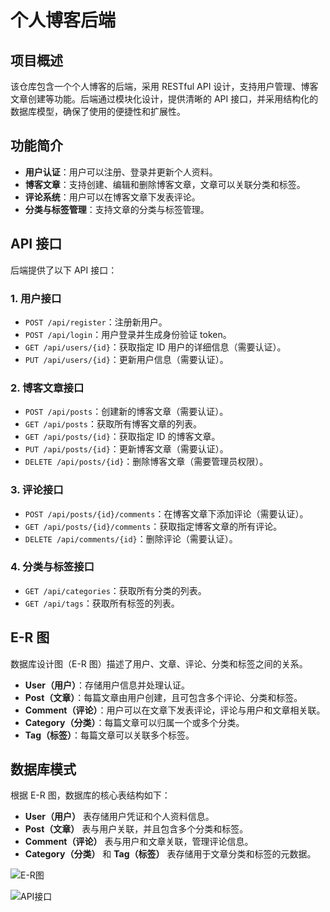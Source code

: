 # 个人博客后端

## 项目概述

该仓库包含一个个人博客的后端，采用 RESTful API 设计，支持用户管理、博客文章创建等功能。后端通过模块化设计，提供清晰的 API 接口，并采用结构化的数据库模型，确保了使用的便捷性和扩展性。

## 功能简介

- **用户认证**：用户可以注册、登录并更新个人资料。
- **博客文章**：支持创建、编辑和删除博客文章，文章可以关联分类和标签。
- **评论系统**：用户可以在博客文章下发表评论。
- **分类与标签管理**：支持文章的分类与标签管理。

## API 接口

后端提供了以下 API 接口：

### 1. **用户接口**
- `POST /api/register`：注册新用户。
- `POST /api/login`：用户登录并生成身份验证 token。
- `GET /api/users/{id}`：获取指定 ID 用户的详细信息（需要认证）。
- `PUT /api/users/{id}`：更新用户信息（需要认证）。

### 2. **博客文章接口**
- `POST /api/posts`：创建新的博客文章（需要认证）。
- `GET /api/posts`：获取所有博客文章的列表。
- `GET /api/posts/{id}`：获取指定 ID 的博客文章。
- `PUT /api/posts/{id}`：更新博客文章（需要认证）。
- `DELETE /api/posts/{id}`：删除博客文章（需要管理员权限）。

### 3. **评论接口**
- `POST /api/posts/{id}/comments`：在博客文章下添加评论（需要认证）。
- `GET /api/posts/{id}/comments`：获取指定博客文章的所有评论。
- `DELETE /api/comments/{id}`：删除评论（需要认证）。

### 4. **分类与标签接口**
- `GET /api/categories`：获取所有分类的列表。
- `GET /api/tags`：获取所有标签的列表。

## E-R 图

数据库设计图（E-R 图）描述了用户、文章、评论、分类和标签之间的关系。

- **User（用户）**：存储用户信息并处理认证。
- **Post（文章）**：每篇文章由用户创建，且可包含多个评论、分类和标签。
- **Comment（评论）**：用户可以在文章下发表评论，评论与用户和文章相关联。
- **Category（分类）**：每篇文章可以归属一个或多个分类。
- **Tag（标签）**：每篇文章可以关联多个标签。

## 数据库模式

根据 E-R 图，数据库的核心表结构如下：

- **User（用户）** 表存储用户凭证和个人资料信息。
- **Post（文章）** 表与用户关联，并且包含多个分类和标签。
- **Comment（评论）** 表与用户和文章关联，管理评论信息。
- **Category（分类）** 和 **Tag（标签）** 表存储用于文章分类和标签的元数据。

![E-R图](resource\E-R图.svg)

![API接口](resource\API.png)